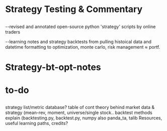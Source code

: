 # Strategy Testing & Commentary
##
--revised and annotated open-source python 'strategy' scripts by online traders

--learning notes and strategy backtests from pulling histoical data and datetime formatting to optimization, monte carlo, risk management &ap; portf. 

# Strategy-bt-opt-notes
##

# to-do
##
strategy list/metric database?
table of cont
theory behind market data & strategy (mean-rev, moment, universe/single stock.. 
backtest methods explain (backtesting.py, backtest.py, numpy  also panda_ta, talib
Resources, useful learning paths, credits?




